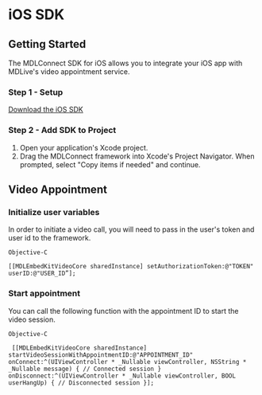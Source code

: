 # iOS SDK

## Getting Started

The MDLConnect SDK for iOS allows you to integrate your iOS app with MDLive's video appointment service.

### Step 1 - Setup

<a href="https://mdlive.blob.core.windows.net/affiliations-prod/static_asset/iOS_MDLIVE_SDK.zip">Download the iOS SDK</a>

### Step 2 -  Add SDK to Project

1) Open your application's Xcode project.
2) Drag the MDLConnect framework into Xcode's Project Navigator. When prompted, select "Copy items if needed" and continue.

## Video Appointment
### Initialize user variables

In order to initiate a video call, you will need to pass in the user's token and user id to the framework.

`Objective-C`

`[[MDLEmbedKitVideoCore sharedInstance] setAuthorizationToken:@"TOKEN" userID:@"USER_ID”];`

### Start appointment

You can call the following function with the appointment ID to start the video session.

`Objective-C`

` [[MDLEmbedKitVideoCore sharedInstance] startVideoSessionWithAppointmentID:@"APPOINTMENT_ID" onConnect:^(UIViewController * _Nullable viewController, NSString * _Nullable message) {
    // Connected session
} onDisconnect:^(UIViewController * _Nullable viewController, BOOL userHangUp) {
    // Disconnected session
}];`
